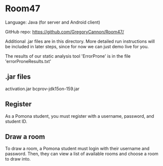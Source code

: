 # Room47 #

Language: Java (for server and Android client)

GitHub repo: https://github.com/GregoryCannon/Room47/

Additional .jar files are in this directory. More detailed run instructions will be included in later steps,
since for now we can just demo live for you.

The results of our static analysis tool 'ErrorProne' is in the file 'errorProneResults.txt'

## .jar files ##
activation.jar
bcprov-jdk15on-159.jar

## Register ##

As a Pomona student, you must register with a username, password, and student ID. 

## Draw a room ## 

To draw a room, a Pomona student must login with their username and password. Then, they can view a list of available rooms and choose a room to draw into. 



